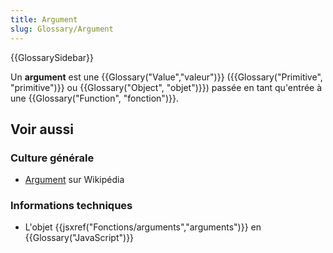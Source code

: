 ```yaml
---
title: Argument
slug: Glossary/Argument
---
```


{{GlossarySidebar}}

Un **argument** est une {{Glossary("Value","valeur")}} ({{Glossary("Primitive", "primitive")}} ou {{Glossary("Object", "objet")}}) passée en tant qu'entrée à une {{Glossary("Function", "fonction")}}.

## Voir aussi

### Culture générale

- [Argument](<https://fr.wikipedia.org/wiki/Argument_(informatique)>) sur Wikipédia

### Informations techniques

- L'objet {{jsxref("Fonctions/arguments","arguments")}} en {{Glossary("JavaScript")}}
